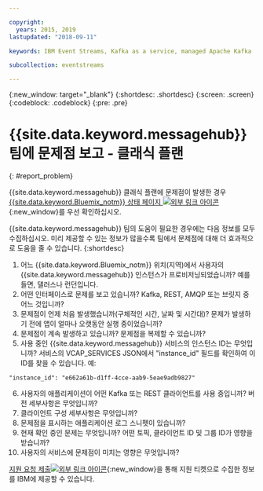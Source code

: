 ```yaml
---

copyright:
  years: 2015, 2019
lastupdated: "2018-09-11"

keywords: IBM Event Streams, Kafka as a service, managed Apache Kafka

subcollection: eventstreams

---
```


{:new_window: target="_blank"}
{:shortdesc: .shortdesc}
{:screen: .screen}
{:codeblock: .codeblock}
{:pre: .pre}



# {{site.data.keyword.messagehub}} 팀에 문제점 보고 - 클래식 플랜 
{: #report_problem}

{{site.data.keyword.messagehub}} 클래식 플랜에 문제점이 발생한 경우 [{{site.data.keyword.Bluemix_notm}} 상태 페이지 ![외부 링크 아이콘](../../icons/launch-glyph.svg "외부 링크 아이콘")](https://cloud.ibm.com/status?selected=status){:new_window}를 우선 확인하십시오.  

{{site.data.keyword.messagehub}} 팀의 도움이 필요한 경우에는 다음 정보를 모두 수집하십시오. 미리 제공할 수 있는 정보가 많을수록 팀에서 문제점에 대해 더 효과적으로 도움을 줄 수 있습니다.
{:shortdesc}

1. 어느 {{site.data.keyword.Bluemix_notm}} 위치(지역)에서 사용자의 {{site.data.keyword.messagehub}} 인스턴스가 프로비저닝되었습니까?  예를 들면, 댈러스나 런던입니다. 
2. 어떤 인터페이스로 문제를 보고 있습니까? Kafka, REST, AMQP 또는 브릿지 중 어느 것입니까?
3. 문제점이 언제 처음 발생했습니까(구체적인 시간, 날짜 및 시간대)? 문제가 발생하기 전에 앱이 얼마나 오랫동안 실행 중이었습니까?
4. 문제점이 계속 발생하고 있습니까? 문제점을 복제할 수 있습니까?
5. 사용 중인 {{site.data.keyword.messagehub}} 서비스의 인스턴스 ID는 무엇입니까? 
서비스의 VCAP_SERVICES JSON에서 "instance_id" 필드를 확인하여 이 ID를 찾을 수 있습니다. 예:
 ```
 "instance_id": "e662a61b-d1ff-4cce-aab9-5eae9adb9827"
 ```
6. 사용자의 애플리케이션이 어떤 Kafka 또는 REST 클라이언트를 사용 중입니까? 버전 세부사항은 무엇입니까?
7. 클라이언트 구성 세부사항은 무엇입니까?
8. 문제점을 표시하는 애플리케이션 로그 스니펫이 있습니까?
9. 현재 확인 중인 문제는 무엇입니까? 어떤 토픽, 클라이언트 ID 및 그룹 ID가 영향을 받습니까?
10. 사용자의 서비스에 문제점이 미치는 영향은 무엇입니까?


[지원 요청
제출![외부 링크 아이콘](../../icons/launch-glyph.svg "외부 링크 아이콘")](/docs/get-support?topic=get-support-getting-customer-support#using-avatar){:new_window}을 통해 지원 티켓으로 수집한 정보를 IBM에 제공할 수 있습니다.










